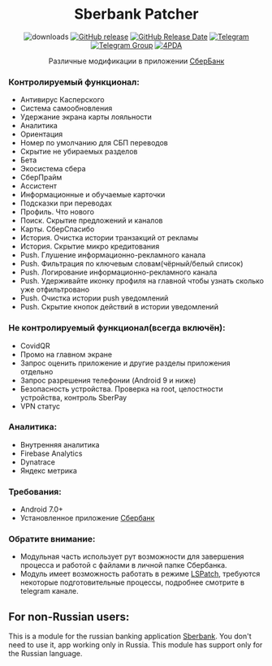 <div align="center">
<h1>Sberbank Patcher</h1>

![downloads](https://img.shields.io/github/downloads/Xposed-Modules-Repo/ru.bluecat.sberbankpatcher/total)
[![GitHub release](https://img.shields.io/github/v/release/Xposed-Modules-Repo/ru.bluecat.sberbankpatcher)](https://github.com/Xposed-Modules-Repo/ru.bluecat.sberbankpatcher/releases)
[![GitHub Release Date](https://img.shields.io/github/release-date/Xposed-Modules-Repo/ru.bluecat.sberbankpatcher)](https://github.com/Xposed-Modules-Repo/ru.bluecat.sberbankpatcher/releases)
[![Telegram](https://img.shields.io/badge/Telegram-Channel-blue.svg?logo=telegram)](https://t.me/sberbank_patcher)
[![Telegram Group](https://img.shields.io/badge/Telegram-Group-blue.svg?logo=telegram)](https://t.me/sberbank_patcher_forum)
[![4PDA](https://img.shields.io/badge/4PDA-Topic-blue)](https://4pda.to/forum/index.php?showtopic=603033&view=findpost&p=123542189)

<p>Различные модификации в приложении <a href="https://apps.rustore.ru/app/ru.sberbankmobile">СберБанк</a></p>
</div>

### Контролируемый функционал:
- Антивирус Касперского
- Система самообновления
- Удержание экрана карты лояльности
- Аналитика
- Ориентация
- Номер по умолчанию для СБП переводов
- Скрытие не убираемых разделов
- Бета
- Экосистема сбера
- СберПрайм
- Ассистент
- Информационные и обучаемые карточки
- Подсказки при переводах
- Профиль. Что нового
- Поиск. Скрытие предложений и каналов
- Карты. СберСпасибо
- История. Очистка истории транзакций от рекламы
- История. Скрытие микро кредитования
- Push. Глушение информационно-рекламного канала
- Push. Фильтрация по ключевым словам(чёрный/белый список)
- Push. Логирование информационно-рекламного канала
- Push. Удерживайте иконку профиля на главной чтобы узнать сколько уже отфильтровано
- Push. Очистка истории push уведомлений
- Push. Скрытие кнопок действий в истории уведомлений

### Не контролируемый функционал(всегда включён):
- CovidQR
- Промо на главном экране
- Запрос оценить приложение и другие разделы приложения отдельно
- Запрос разрешения телефонии (Android 9 и ниже)
- Безопасность устройства. Проверка на root, целостности устройства, контроль SberPay
- VPN статус

### Аналитика:
- Внутренняя аналитика
- Firebase Analytics
- Dynatrace
- Яндекс метрика

### Требования:
- Android 7.0+
- Установленное приложение [Сбербанк](https://apps.rustore.ru/app/ru.sberbankmobile)

### Обратите внимание:
- Модульная часть использует рут возможности для завершения процесса и работой с файлами в личной папке Сбербанка.
- Модуль имеет возможность работать в режиме [LSPatch](https://github.com/LSPosed/LSPatch), требуются некоторые подготовительные процессы, подробнее смотрите в telegram канале.

## For non-Russian users:
This is a module for the russian banking application [Sberbank](https://apps.rustore.ru/app/ru.sberbankmobile). You don't need to use it, app working only in Russia. This module has support only for the Russian language.
